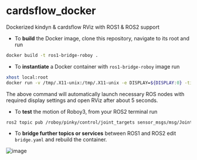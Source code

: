 # cardsflow_docker
Dockerized kindyn &amp; cardsflow RViz with ROS1 &amp; ROS2 support

- To **build** the Docker image, clone this repository, navigate to its root and run
```bash
docker build -t ros1-bridge-roboy .
```

- To **instantiate** a Docker container with `ros1-bridge-roboy` image run
```bash
xhost local:root 
docker run -v /tmp/.X11-unix:/tmp/.X11-unix -e DISPLAY=${DISPLAY:0} -ti -d ros1-bridge-roboy bash
```
The above command will automatically launch necessary ROS nodes with required display settings and open RViz after about 5 seconds.


- To **test** the motion of Roboy3, from your ROS2 terminal run
```bash
ros2 topic pub /roboy/pinky/control/joint_targets sensor_msgs/msg/JointState "{name: ["shoulder_left_axis0"], position: [-0.5] }"
```
- To **bridge further topics or services** between ROS1 and ROS2 edit `bridge.yaml` and rebuild the container.

![image](https://user-images.githubusercontent.com/15858520/222543129-75795c31-7a86-419a-bdc4-d89251846575.png)
